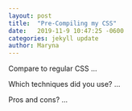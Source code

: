 ```yaml
---
layout: post
title:  "Pre-Compiling my CSS"
date:   2019-11-9 10:47:25 -0600
categories: jekyll update
author: Maryna
---
```


Compare to regular CSS
...


Which techniques did you use?
...


Pros and cons?
...